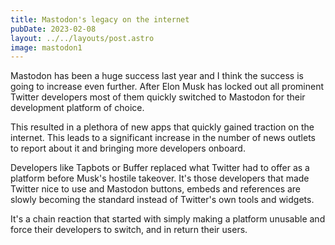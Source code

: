 ```yaml
---
title: Mastodon's legacy on the internet
pubDate: 2023-02-08
layout: ../../layouts/post.astro
image: mastodon1
---
```


Mastodon has been a huge success last year and I think the success is going to increase even further. After Elon Musk has locked out all prominent Twitter developers most of them quickly switched to Mastodon for their development platform of choice.

This resulted in a plethora of new apps that quickly gained traction on the internet. This leads to a significant increase in the number of news outlets to report about it and bringing more developers onboard.

Developers like Tapbots or Buffer replaced what Twitter had to offer as a platform before Musk's hostile takeover. It's those developers that made Twitter nice to use and Mastodon buttons, embeds and references are slowly becoming the standard instead of Twitter's own tools and widgets.

It's a chain reaction that started with simply making a platform unusable and force their developers to switch, and in return their users.
